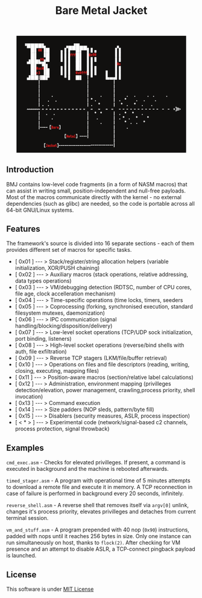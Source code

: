 <h1 align="center"> Bare Metal Jacket </h1> <br>
<p align="center">
  <a>
    <img alt="Bashark" title="Bashark" src="BMJ.png" width="450">
  </a>
</p>


## Introduction

BMJ contains low-level code fragments (in a form of NASM macros) that can assist in writing small, position-independent and null-free payloads. Most of the macros communicate directly with the kernel - no external dependencies (such as glibc) are needed, so the code is portable across all 64-bit GNU/Linux systems.

## Features
The framework's source is divided into 16 separate sections - each of them provides different set of macros for specific tasks.

* [ 0x01 ] --- > Stack/register/string allocation helpers (variable initialization, XOR/PUSH chaining)
* [ 0x02 ] --- > Auxiliary macros (stack operations, relative addressing, data types operations)           
* [ 0x03 ] --- > VM/debugging detection (RDTSC, number of CPU cores, file age, clock accelleration mechanism)
* [ 0x04 ] --- > Time-specific operations (time locks, timers, seeders               
* [ 0x05 ] --- > Coprocessing (forking, synchronised execution, standard filesystem mutexes, daemonization)
* [ 0x06 ] --- > IPC communication (signal handling/blocking/disposition/delivery)
* [ 0x07 ] --- > Low-level socket operations (TCP/UDP sock initialization, port binding, listeners) 
* [ 0x08 ] --- > High-level socket operations (reverse/bind shells with auth, file exfiltration)             
* [ 0x09 ] --- > Reverse TCP stagers (LKM/file/buffer retrieval)              
* [ 0x10 ] --- > Operations on files and file descriptors (reading, writing, closing, executing, mapping files)            
* [ 0x11 ] --- > Position-aware macros (section/relative label calculations)
* [ 0x12 ] --- > Administration, environment mapping (privilleges detection/elevation, power management,     crawling,process priority, shell invocation)
* [ 0x13 ] --- > Command execution
* [ 0x14 ] --- > Size padders (NOP sleds, pattern/byte fill)
* [ 0x15 ] --- > Disablers (security measures, ASLR, process inspection)
* [ < * > ] --- > Experimental code (network/signal-based c2 channels, process protection, signal throwback) 

## Examples
  `cmd_exec.asm` - Checks for elevated privilleges. If present, a command is executed in background and the machine is rebooted afterwards.
  
  `timed_stager.asm` - A program with operational time of 5 minutes attempts to download a remote file and execute it in memory. A TCP reconnection in case of failure is performed in background every 20 seconds, infinitely.

  `reverse_shell.asm` - A reverse shell that removes itself via `argv[0]` unlink, changes it's process priority, elevates privilleges and detaches from current terminal session.

  `vm_and_stuff.asm` - A program prepended with 40 nop (`0x90`) instructions, padded with nops until it reaches 256 bytes in size. Only one instance can run simultaneously on host, thanks to `flock(2)`. After checking for VM presence and an attempt to disable ASLR, a TCP-connect pingback payload is launched.
## License
This software is under [MIT License](https://en.wikipedia.org/wiki/MIT_License)


